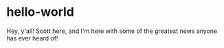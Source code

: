 # hello-world

Hey, y'all! Scott here, and I'm here with some of the greatest news anyone has ever heard of!
